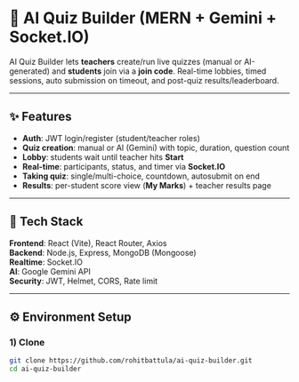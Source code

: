 # 🧠 AI Quiz Builder (MERN + Gemini + Socket.IO)

AI Quiz Builder lets **teachers** create/run live quizzes (manual or AI-generated) and **students** join via a **join code**. Real-time lobbies, timed sessions, auto submission on timeout, and post-quiz results/leaderboard.

---

## ✨ Features

- **Auth**: JWT login/register (student/teacher roles)
- **Quiz creation**: manual or AI (Gemini) with topic, duration, question count
- **Lobby**: students wait until teacher hits **Start**
- **Real-time**: participants, status, and timer via **Socket.IO**
- **Taking quiz**: single/multi-choice, countdown, autosubmit on end
- **Results**: per-student score view (**My Marks**) + teacher results page

---

## 🧰 Tech Stack

**Frontend**: React (Vite), React Router, Axios  
**Backend**: Node.js, Express, MongoDB (Mongoose)  
**Realtime**: Socket.IO  
**AI**: Google Gemini API  
**Security**: JWT, Helmet, CORS, Rate limit

---

## ⚙️ Environment Setup

### 1) Clone

```bash
git clone https://github.com/rohitbattula/ai-quiz-builder.git
cd ai-quiz-builder
```

